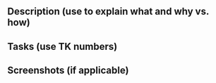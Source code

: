 ## Description (use to explain what and why vs. how)

## Tasks (use TK numbers)


## Screenshots (if applicable)
